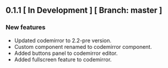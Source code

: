 ## 0.1.1 \[ In Development \] \[ Branch: master \]

### New features

* Updated codemirror to 2.2-pre version.
* Custom component renamed to codemirror component.
* Added buttons panel to codemirror editor.
* Added fullscreen feature to codemirror.
